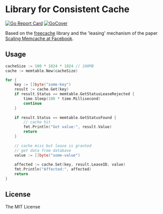 # Library for Consistent Cache
[![Go Report Card](https://goreportcard.com/badge/github.com/quangtung97/memtable)](https://goreportcard.com/report/github.com/quangtung97/memtable)
[![GoCover](http://gocover.io/_badge/github.com/quangtung97/memtable)](http://gocover.io/github.com/quangtung97/memtable)

Based on the [freecache](https://github.com/coocood/freecache) library and the 'leasing' mechanism of the paper
[Scaling Memcache at Facebook](https://www.usenix.org/system/files/conference/nsdi13/nsdi13-final170_update.pdf).

## Usage

```go
cacheSize := 100 * 1024 * 1024 // 100MB
cache := memtable.New(cacheSize)

for {
    key := []byte("some-key")
    result := cache.Get(key)
    if result.Status == memtable.GetStatusLeaseRejected {
    	time.Sleep(100 * time.Millisecond)
    	continue
    }
    
    if result.Status == memtable.GetStatusFound {
    	// cache hit
    	fmt.Println("Got value:", result.Value)
    	return
    }
    
    // cache miss but lease is granted
    // get data from database
    value := []byte("some-value")
    
    affected := cache.Set(key, result.LeaseID, value)
    fmt.Println("Affected:", affected)
    return
}
```

## License

The MIT License